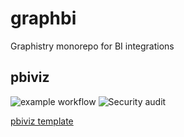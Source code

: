 # graphbi
Graphistry monorepo for BI integrations

## pbiviz

![example workflow](https://github.com/graphistry/graphbi/actions/workflows/build.yml/badge.svg)
![Security audit](https://github.com/graphistry/graphbi/actions/workflows/scan.yml/badge.svg)

[pbiviz template](pbiviz/README.md)
